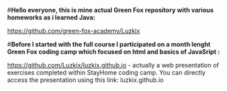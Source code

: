 #**Hello everyone, this is mine actual Green Fox repository with various homeworks as i learned Java:**

https://github.com/green-fox-academy/Luzkix

#**Before I started with the full course I participated on a month lenght Green Fox coding camp which focused on html and basics of JavaSript :**

https://github.com/Luzkix/luzkix.github.io - actually a web presentation of exercises completed within StayHome coding camp. You can directly access the presentation using this link: luzkix.github.io

